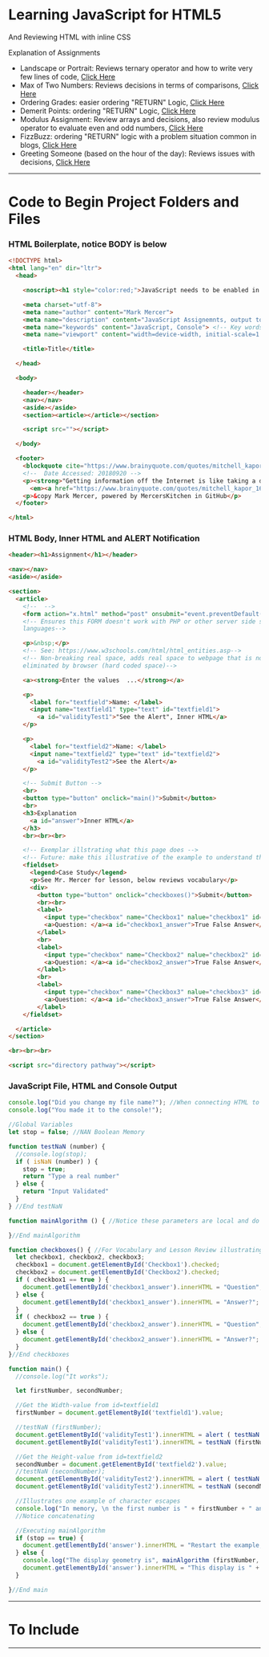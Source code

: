 # Learning JavaScript for HTML5
And Reviewing HTML with inline CSS

Explanation of Assignments
- Landscape or Portrait: Reviews ternary operator and how to write very few lines of code, <a href="https://github.com/MercersKitchen/Webpages-Sites/tree/master/JavaScript%20Lessons/UNDERCONSTRUCTION/ReadMe%20Explanations/LandScape%20or%20Portrait">Click Here</a>
- Max of Two Numbers: Reviews decisions in terms of comparisons, <a href="https://github.com/MercersKitchen/Webpages-Sites/tree/master/JavaScript%20Lessons/UNDERCONSTRUCTION/ReadMe%20Explanations/Max%20of%20Two%20Numbers">Click Here</a>
- Ordering Grades: easier ordering "RETURN" Logic, <a href="https://github.com/MercersKitchen/Webpages-Sites/tree/master/JavaScript%20Lessons/UNDERCONSTRUCTION/ReadMe%20Explanations/Ordering%20Grades">Click Here</a>
- Demerit Points: ordering "RETURN" Logic, <a href="https://github.com/MercersKitchen/Webpages-Sites/tree/master/JavaScript%20Lessons/UNDERCONSTRUCTION/ReadMe%20Explanations/Demerit%20Points">Click Here</a>
- Modulus Assignment: Review arrays and decisions, also review modulus operator to evaluate even and odd numbers, <a href="https://github.com/MercersKitchen/Webpages-Sites/tree/master/JavaScript%20Lessons/UNDERCONSTRUCTION/ReadMe%20Explanations/Modulus">Click Here</a>
- FizzBuzz: ordering "RETURN" logic with a problem situation common in blogs, <a href="https://github.com/MercersKitchen/Webpages-Sites/tree/master/JavaScript%20Lessons/UNDERCONSTRUCTION/ReadMe%20Explanations/FizzBuzz">Click Here</a>
- Greeting Someone (based on the hour of the day): Reviews issues with decisions, <a href="https://github.com/MercersKitchen/Webpages-Sites/tree/master/JavaScript%20Lessons/UNDERCONSTRUCTION/ReadMe%20Explanations/Greeting%20Someone">Click Here</a>

---

# Code to Begin Project Folders and Files

### HTML Boilerplate, notice BODY is below

```html
<!DOCTYPE html>
<html lang="en" dir="ltr">
  <head>

    <noscript><h1 style="color:red;">JavaScript needs to be enabled in Settings</h1></noscript> <!-- Checks browser settings for JavaScript -->

    <meta charset="utf-8">
    <meta name="author" content="Mark Mercer">
    <meta name="description" content="JavaScript Assignemnts, output to console"> <!-- Webpage Description to poplulate search engines like Google-->
    <meta name="keywords" content="JavaScript, Console"> <!-- Key words for searching -->
    <meta name="viewport" content="width=device-width, initial-scale=1.0">

    <title>Title</title>

  </head>

  <body>

    <header></header>
    <nav></nav>
    <aside></aside>
    <section><article></article></section>

    <script src=""></script>

  </body>

  <footer>
    <blockquote cite="https://www.brainyquote.com/quotes/mitchell_kapor_163583">
    <!--  Date Accessed: 20180920 -->
    <p><strong>"Getting information off the Internet is like taking a drink from a firehose."</strong>
      <em><a href="https://www.brainyquote.com/quotes/mitchell_kapor_163583" target="_blank">- Michell Kapor</a></em></p>
    <p>&copy Mark Mercer, powered by MercersKitchen in GitHub</p>
  </footer>

</html>
```
### HTML Body, Inner HTML and ALERT Notification

```HTML
<header><h1>Assignment</h1></header>

<nav></nav>
<aside></aside>

<section>
  <article>
    <!--  -->
    <form action="x.html" method="post" onsubmit="event.preventDefault();">
    <!-- Ensures this FORM doesn't work with PHP or other server side scripting
    languages-->

    <p>&nbsp;</p>
    <!-- See: https://www.w3schools.com/html/html_entities.asp-->
    <!-- Non-breaking real space, adds real space to webpage that is not
    eliminated by browser (hard coded space)-->

    <a><strong>Enter the values  ...</strong></a>

    <p>
      <label for="textfield">Name: </label>
      <input name="textfield1" type="text" id="textfield1">
        <a id="validityTest1">"See the Alert", Inner HTML</a>
    </p>

    <p>
      <label for="textfield2">Name: </label>
      <input name="textfield2" type="text" id="textfield2">
        <a id="validityTest2">See the Alert</a>
    </p>

    <!-- Submit Button -->
    <br>
    <button type="button" onclick="main()">Submit</button>
    <br>
    <h3>Explanation
      <a id="answer">Inner HTML</a>
    </h3>
    <br><br><br>

    <!-- Exemplar illstrating what this page does -->
    <!-- Future: make this illustrative of the example to understand the problem -->
    <fieldset>
      <legend>Case Study</legend>
      <p>See Mr. Mercer for lesson, below reviews vocabulary</p>
      <div>
        <button type="button" onclick="checkboxes()">Submit</button>
        <br><br>
        <label>
          <input type="checkbox" name="Checkbox1" nalue="checkbox1" id="Checkbox1">
          <a>Question: </a><a id="checkbox1_answer">True False Answer</a>
        </label>
        <br>
        <label>
          <input type="checkbox" name="Checkbox2" nalue="checkbox2" id="Checkbox2">
          <a>Question: </a><a id="checkbox2_answer">True False Answer</a>
        </label>
        <br>
        <label>
          <input type="checkbox" name="Checkbox3" nalue="checkbox3" id="Checkbox3">
          <a>Question: </a><a id="checkbox3_answer">True False Answer</a>
        </label>
    </fieldset>

  </article>
</section>

<br><br><br>

<script src="directory pathway"></script>
```

### JavaScript File, HTML and Console Output

```JavaScript
console.log("Did you change my file name?"); //When connecting HTML to JavaScript
console.log("You made it to the console!");

//Global Variables
let stop = false; //NAN Boolean Memory

function testNaN (number) {
  //console.log(stop);
  if ( isNaN (number) ) {
    stop = true;
    return "Type a real number"
  } else {
    return "Input Validated"
  }
} //End testNaN

function mainAlgorithm () { //Notice these parameters are local and do not mix with "number" variable

}//End mainAlgorithm

function checkboxes() { //For Vocabulary and Lesson Review illustrating separate SUBMIT Button
  let checkbox1, checkbox2, checkbox3;
  checkbox1 = document.getElementById('Checkbox1').checked;
  checkbox2 = document.getElementById('Checkbox2').checked;
  if ( checkbox1 == true ) {
    document.getElementById('checkbox1_answer').innerHTML = "Question";
  } else {
    document.getElementById('checkbox1_answer').innerHTML = "Answer?";
  }
  if ( checkbox2 == true ) {
    document.getElementById('checkbox2_answer').innerHTML = "Question";
  } else {
    document.getElementById('checkbox2_answer').innerHTML = "Answer?";
  }
}//End checkboxes

function main() {
  //console.log("It works");

  let firstNumber, secondNumber;

  //Get the Width-value from id=textfield1
  firstNumber = document.getElementById('textfield1').value;

  //testNaN (firstNumber);
  document.getElementById('validityTest1').innerHTML = alert ( testNaN (firstNumber));
  document.getElementById('validityTest1').innerHTML = testNaN (firstNumber);

  //Get the Height-value from id=textfield2
  secondNumber = document.getElementById('textfield2').value;
  //testNaN (secondNumber);
  document.getElementById('validityTest2').innerHTML = alert ( testNaN (secondNumber));
  document.getElementById('validityTest2').innerHTML = testNaN (secondNumber);

  //Illustrates one example of character escapes
  console.log("In memory, \n the first number is " + firstNumber + " and \n the second number is " + secondNumber);
  //Notice concatenating

  //Executing mainAlgorithm
  if (stop == true) {
    document.getElementById('answer').innerHTML = "Restart the example, a width or height needs to be a number."
  } else {
    console.log("The display geometry is", mainAlgorithm (firstNumber, secondNumber) );
    document.getElementById('answer').innerHTML = "This display is " + mainAlgorithm (firstNumber, secondNumber);
  }

}//End main

```

---

# To Include


---
